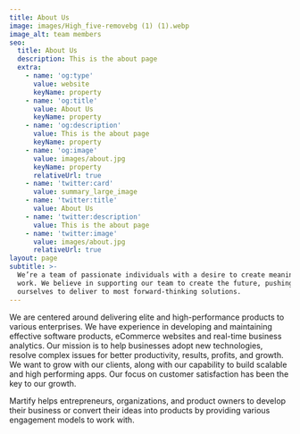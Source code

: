 ```yaml
---
title: About Us
image: images/High_five-removebg (1) (1).webp
image_alt: team members
seo:
  title: About Us
  description: This is the about page
  extra:
    - name: 'og:type'
      value: website
      keyName: property
    - name: 'og:title'
      value: About Us
      keyName: property
    - name: 'og:description'
      value: This is the about page
      keyName: property
    - name: 'og:image'
      value: images/about.jpg
      keyName: property
      relativeUrl: true
    - name: 'twitter:card'
      value: summary_large_image
    - name: 'twitter:title'
      value: About Us
    - name: 'twitter:description'
      value: This is the about page
    - name: 'twitter:image'
      value: images/about.jpg
      relativeUrl: true
layout: page
subtitle: >-
  We’re a team of passionate individuals with a desire to create meaningful
  work. We believe in supporting our team to create the future, pushing
  ourselves to deliver to most forward-thinking solutions.
---
```

We are centered around delivering elite and high-performance products to various enterprises. We have experience in developing and maintaining effective software products, eCommerce websites and real-time business analytics. Our mission is to help businesses adopt new technologies, resolve complex issues for better productivity, results, profits, and growth. We want to grow with our clients, along with our capability to build scalable and high performing apps. Our focus on customer satisfaction has been the key to our growth.


Martify helps entrepreneurs, organizations, and product owners to develop their business or convert their ideas into products by providing various engagement models to work with.
